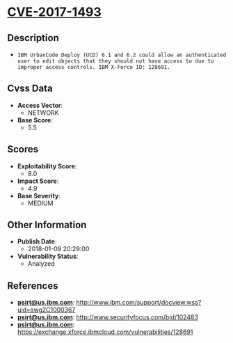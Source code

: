 
# [CVE-2017-1493](http://www.ibm.com/support/docview.wss?uid=swg2C1000367)

## Description

- `IBM UrbanCode Deploy (UCD) 6.1 and 6.2 could allow an authenticated user to edit objects that they should not have access to due to improper access controls. IBM X-Force ID: 128691.`

## Cvss Data

- **Access Vector**:
  - NETWORK
- **Base Score**:
  - 5.5

## Scores

- **Exploitability Score**:
  - 8.0
- **Impact Score**:
  - 4.9
- **Base Severity**:
  - MEDIUM

## Other Information

- **Publish Date**:
  - 2018-01-09 20:29:00
- **Vulnerability Status**:
  - Analyzed

## References

- **psirt@us.ibm.com**: http://www.ibm.com/support/docview.wss?uid=swg2C1000367
- **psirt@us.ibm.com**: http://www.securityfocus.com/bid/102483
- **psirt@us.ibm.com**: https://exchange.xforce.ibmcloud.com/vulnerabilities/128691
